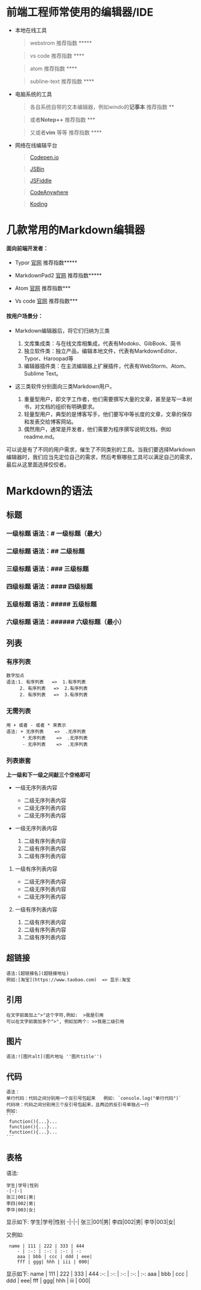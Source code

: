 # 前端工程师常使用的编辑器/IDE
  * 本地在线工具

    >webstrom  推荐指数 *****

    >vs code    推荐指数 ****

    >atom       推荐指数 ****
     
    >subline-text 推荐指数 ****

  * 电脑系统的工具
    >各自系统自带的文本编辑器，例如windo的**记事本**  推荐指数 **

    >或者**Notep++**    推荐指数 ***

    >又或者**vim** 等等 推荐指数 ****

* 网络在线编辑平台
    >[Codepen.io](http://codepen.io)

    >[JSBin](http://jsbin.com?html,output)

    >[JSFiddle](https://jsfiddle.net)

    >[CodeAnywhere](https://codeanywhere.com)

    >[Koding](http://www.koding.com)



# 几款常用的Markdown编辑器

#### 面向前端开发者：
* Typor   [官网](https://typora.io/)     推荐指数*****
  
* MarkdownPad2 [官网](http://markdownpad.com/)  推荐指数*****

* Atom [官网](https://atom.io/)  推荐指数***

* Vs code [官网](https://code.visualstudio.com/)     推荐指数***
 

#### 按用户场景分：
+ Markdown编辑器后，将它们归纳为三类
  
  1. 文库集成类：与在线文库相集成，代表有Modoko、GibBook、简书
  2. 独立软件类：独立产品，编辑本地文件，代表有MarkdownEditor、Typor、Haroopad等
  3. 编辑器插件类：在主流编辑器上扩展插件，代表有WebStorm、Atom、Sublime Text。

+ 这三类软件分别面向三类Markdown用户。

    1. 重量型用户，即文字工作者，他们需要撰写大量的文章，甚至是写一本树书，对文档的组织有明确要求。
    2. 轻量型用户，典型的是博客写手，他们要写中等长度的文章，文章的保存和发表交给博客网站。
    3. 偶然用户，通常是开发者，他们需要为程序撰写说明文档，例如readme.md。
   
可以说是有了不同的用户需求，催生了不同类别的工具。当我们要选择Markdown编辑器时，我们应当先定位自己的需求，然后考察哪些工具可以满足自己的需求，最后从这里面选择佼佼者。

# Markdown的语法
## 标题
### 一级标题  语法：# 一级标题（最大）
### 二级标题  语法：## 二级标题
### 三级标题  语法：### 三级标题
### 四级标题  语法：#### 四级标题
### 五级标题  语法：##### 五级标题
### 六级标题  语法：###### 六级标题（最小）

## 列表
### 有序列表       
    数字加点
    语法:1. 有序列表   =>  1.有序列表
         2. 有序列表   =>  2.有序列表
         2. 有序列表   =>  3.有序列表
### 无需列表
    用 + 或者 - 或者 * 来表示 
    语法: + 无序列表    =>  .无序列表
          * 无序列表    =>  .无序列表
          - 无序列表    =>  .无序列表

### 列表嵌套
**上一级和下一级之间敲三个空格即可**


+ 一级无序列表内容

   + 二级无序列表内容
   + 二级无序列表内容
   + 二级无序列表内容

+ 一级无序列表内容

   1. 二级有序列表内容
   2. 二级有序列表内容
   3. 二级有序列表内容

1. 一级有序列表内容
   + 二级无序列表内容
   + 二级无序列表内容
   + 二级无序列表内容

2. 一级有序列表内容

   1. 二级有序列表内容
   2. 二级有序列表内容
   3. 二级有序列表内容

## 超链接
    语法:[超链接名](超链接地址)
    例如:[淘宝](https://www.taobao.com)  => 显示:淘宝

## 引用
    在文字前面加上">"这个字符,例如:  >我是引用
    可以在文字前面加多个">", 例如加两个: >>我是二级引用

## 图片
    语法:![图片alt](图片地址 ''图片title'')
## 代码
    语法：
    单行代码：代码之间分别用一个反引号包起来   例如: `console.log("单行代码")`
    代码块：代码之间分别用三个反引号包起来，且两边的反引号单独占一行
    例如:
    ```
     function(){...}...
     function(){...}...
     function(){...}...
    ```
## 表格
 语法:   
    
    学生|学号|性别
    -|-|-|
    张三|001|男|
    李四|002|男|
    李华|003|女|
显示如下:
学生|学号|性别
-|-|-|
张三|001|男|
李四|002|男|
李华|003|女|

又例如:
    
     name | 111 | 222 | 333 | 444
        - | :-: | :-: | :-: | -:
        aaa | bbb | ccc | ddd | eee| 
        fff | ggg| hhh | iii | 000|
显示如下:
name | 111 | 222 | 333 | 444
:-: | :-: | :-: | :-: | :-:
aaa | bbb | ccc | ddd | eee| 
fff | ggg| hhh | iii | 000|